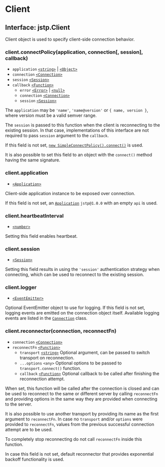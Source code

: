 # Client

## Interface: jstp.Client

Client object is used to specify client-side connection behavior.

### client.connectPolicy(application, connection\[, session\], callback)

- `application` [`<string>`][string] | [`<Object>`][object]
- `connection` [`<Connection>`][connection]
- `session` [`<Session>`][session]
- `callback` [`<Function>`][function]
  - `error` [`<Error>`][error] | [`<null>`][null]
  - `connection` [`<Connection>`][connection]
  - `session` [`<Session>`][session]

The `application` may be `'name'`, `'name@version'` or `{ name, version }`,
where version must be a valid semver range.

The `session` is passed to this function when the client is reconnecting to the
existing session.
In that case, implementations of this interface are not required to pass
`session` argument to the `callback`.

If this field is not set, [`new SimpleConnectPolicy().connect()`][scpconnect]
is used.

It is also possible to set this field to an object with the `connect()` method
having the same signature.

### client.application

- [`<Application>`][application]

Client-side application instance to be exposed over connection.

If this field is not set, an [`Application`][application] `jstp@1.0.0` with an
empty `api` is used.

### client.heartbeatInterval

- [`<number>`][number]

Setting this field enables heartbeat.

### client.session

- [`<Session>`][session]

Setting this field results in using the `'session'` authentication strategy
when connecting, which can be used to reconnect to the existing session.

### client.logger

- [`<EventEmitter>`][eventemitter]

Optional EventEmitter object to use for logging. If this field is not set,
logging events are emitted on the connection object itself. Available logging
events are listed in the [`Connection`][connection] class.

### client.reconnector(connection, reconnectFn)

- `connection` [`<Connection>`][connection]
- `reconnectFn` [`<Function>`][function]
  - `transport` [`<string>`][string] Optional argument, can be passed to switch
    transport on reconnection.
  - `...options` `<any>` Optional options to be passed to `transport.connect()`
    function.
  - `callback` [`<Function>`][function] Optional callback to be called after
    finishing the reconnection attempt.

When set, this function will be called after the connection is closed and can be
used to reconnect to the same or different server by calling `reconnectFn` and
providing options in the same way they are provided when connecting to the
server.

It is also possible to use another transport by providing its name as the first
argument to `reconnectFn`. In case no `transport` and/or `options` were provided
to `reconnectFn`, values from the previous successful connection attempt are to
be used.

To completely stop reconnecting do not call `reconnectFn` inside this function.

In case this field is not set, default reconnector that provides exponential
backoff functionality is used.

[application]: ./application.md#class-jstpapplication
[connection]: ./connection.md#class-jstpconnection
[session]: ./session.md
[scpconnect]: ./simple-connect-policy.md#simpleconnectpolicyconnectapp-connection-session-callback
[string]: https://developer.mozilla.org/en-US/docs/Web/JavaScript/Data_structures#String_type
[number]: https://developer.mozilla.org/en-US/docs/Web/JavaScript/Data_structures#Number_type
[object]: https://developer.mozilla.org/en-US/docs/Web/JavaScript/Reference/Global_Objects/Object
[function]: https://developer.mozilla.org/en-US/docs/Web/JavaScript/Reference/Global_Objects/Function
[eventemitter]: https://nodejs.org/api/events.html#events_class_eventemitter
[error]: https://developer.mozilla.org/en-US/docs/Web/JavaScript/Reference/Global_Objects/Error
[null]: https://developer.mozilla.org/en-US/docs/Web/JavaScript/Data_structures#Null_type
